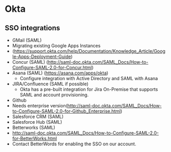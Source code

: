 
# Okta

## SSO integrations


- GMail (SAML)
 - Migrating existing Google Apps Instances
 - (https://support.okta.com/help/Documentation/Knowledge_Article/Google-Apps-Deployment-Guide)
- Concur (SAML) (http://saml-doc.okta.com/SAML_Docs/How-to-Configure-SAML-2.0-for-Concur.html)
- Asana (SAML) (https://asana.com/apps/okta)
    - Configure integration with Active Directory and SAML with Asana
- JIRA/Confluence (SAML if possible)
   - Okta has a pre-built integration for Jira On-Premise that supports SAML and account provisioning.
- Github
 - Needs enterprise version(http://saml-doc.okta.com/SAML_Docs/How-to-Configure-SAML-2.0-for-Github_Enterprise.html) 
- Salesforce CRM (SAML)
- Salesforce Hub (SAML)
- Betterworks (SAML)
 - http://saml-doc.okta.com/SAML_Docs/How-to-Configure-SAML-2.0-for-BetterWorks.html
 - Contact BetterWords for enabling the SSO on our account.

